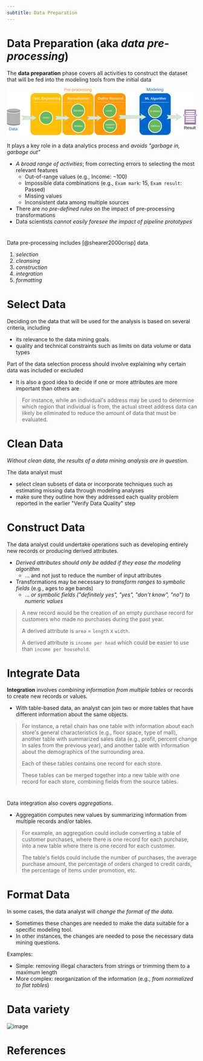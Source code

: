 ```yaml
---
subtitle: Data Preparation
---
```


# Data Preparation (aka *data pre-processing*)

The **data preparation** phase covers all activities to construct the dataset that will be fed into the modeling tools from the initial data

![Data pipeline](./img/datapreprocessing/pipeline.svg)

It plays a key role in a data analytics process and *avoids "garbage in, garbage out"*

- *A broad range of activities*; from correcting errors to selecting the most relevant features
    - Out-of-range values (e.g., Income: −100)
    - Impossible data combinations (e.g., `Exam mark`: 15, `Exam result`: Passed) 
    - Missing values
    - Inconsistent data among multiple sources
- There are *no pre-defined rules* on the impact of pre-processing transformations
- Data scientists *cannot easily foresee the impact of pipeline prototypes*

#

Data pre-processing includes [@shearer2000crisp] data 

1. *selection*
1. *cleansing*
1. *construction*
1. *integration*
1. *formatting*

# Select Data

Deciding on the data that will be used for the analysis is based on several criteria, including

- its relevance to the data mining goals
- quality and technical constraints such as limits on data volume or data types

Part of the data selection process should involve explaining why certain data was included or excluded

- It is also a good idea to decide if one or more attributes are more important than others are

> For instance, while an individual's address may be used to determine which region that individual is from, the actual street address data can likely be eliminated to reduce the amount of data that must be evaluated.

# Clean Data

*Without clean data, the results of a data mining analysis are in question.*

The data analyst must

- select clean subsets of data or incorporate techniques such as estimating missing data through modeling analyses
- make sure they outline how they addressed each quality problem reported in the earlier "Verify Data Quality" step

# Construct Data

The data analyst could undertake operations such as developing entirely new records or producing derived attributes.

- *Derived attributes should only be added if they ease the modeling algorithm*
    - ... and not just to reduce the number of input attributes
- Transformations may be necessary to *transform ranges to symbolic fields* (e.g., ages to age bands)
    - ... *or symbolic fields ("definitely yes", "yes", "don't know", "no") to numeric values*

> A new record would be the creation of an empty purchase record for customers who made no purchases during the past year.
>
> A derived attribute is `area` = `length` x `width`.
>
> A derived attribute is `income per head` which could be easier to use than `income per household`. 

# Integrate Data

**Integration** involves *combining information from multiple tables* or records to create new records or values.

- With table-based data, an analyst can join two or more tables that have different information about the same objects.

> For instance, a retail chain has one table with information about each store's general characteristics (e.g., floor space, type of mall), another table with summarized sales data (e.g., profit, percent change in sales from the previous year), and another table with information about the demographics of the surrounding area.
>
> Each of these tables contains one record for each store.
>
> These tables can be merged together into a new table with one record for each store, combining fields from the source tables.

# 

Data integration also covers *aggregations*.

- Aggregation computes new values by summarizing information from multiple records and/or tables.

> For example, an aggregation could include converting a table of customer purchases, where there is one record for each purchase, into a new table where there is one record for each customer.
>
> The table's fields could include the number of purchases, the average purchase amount, the percentage of orders charged to credit cards, the percentage of items under promotion, etc.

# Format Data

In some cases, the data analyst will *change the format of the data*.

- Sometimes these changes are needed to make the data suitable for a specific modeling tool.
- In other instances, the changes are needed to pose the necessary data mining questions.

Examples:

- Simple: removing illegal characters from strings or trimming them to a maximum length
- More complex: reorganization of the information (e.g., *from normalized to flat tables*)

# Data variety

![image](https://miro.medium.com/v2/resize:fit:1100/format:webp/1*YejjU_69ffDyrC0z-X9jYQ.jpeg)

# References